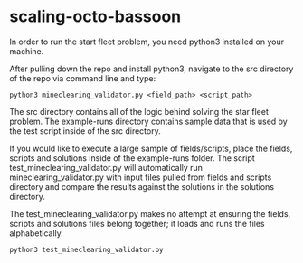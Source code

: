 # scaling-octo-bassoon

In order to run the start fleet problem, you need python3 installed on your
machine.

After pulling down the repo and install python3, navigate to the src directory
of the repo via command line and type:

```
python3 mineclearing_validator.py <field_path> <script_path>
```

The src directory contains all of the logic behind solving the star fleet problem.
The example-runs directory contains sample data that is used by the test script
inside of the src directory.

If you would like to execute a large sample of fields/scripts, place the
fields, scripts and solutions inside of the example-runs folder. The script
test_mineclearing_validator.py will automatically run mineclearing_validator.py
with input files pulled from fields and scripts directory and compare the results
 against the solutions in the solutions directory.

The test_mineclearing_validator.py makes no attempt at ensuring the fields, scripts
and solutions files belong together; it loads and runs the files alphabetically.

```
python3 test_mineclearing_validator.py
```
